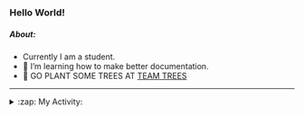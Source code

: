 ### Hello World!

##### About:
- Currently I am a student.
- 🌱 I’m learning how to make better documentation.
- 🌱 GO PLANT SOME TREES AT [TEAM TREES](https://teamtrees.org/)

---
<details>
  <summary>:zap: My Activity:</summary>
  
<!--START_SECTION:waka-->
![Code Time](http://img.shields.io/badge/Code%20Time-988%20hrs%2054%20mins-blue)

**I'm a Night 🦉** 

```text
🌞 Morning    89 commits     ███░░░░░░░░░░░░░░░░░░░░░░   12.62% 
🌆 Daytime    150 commits    █████░░░░░░░░░░░░░░░░░░░░   21.28% 
🌃 Evening    217 commits    ███████░░░░░░░░░░░░░░░░░░   30.78% 
🌙 Night      249 commits    ████████░░░░░░░░░░░░░░░░░   35.32%

```
📅 **I'm Most Productive on Tuesday** 

```text
Monday       93 commits     ███░░░░░░░░░░░░░░░░░░░░░░   13.19% 
Tuesday      162 commits    █████░░░░░░░░░░░░░░░░░░░░   22.98% 
Wednesday    77 commits     ██░░░░░░░░░░░░░░░░░░░░░░░   10.92% 
Thursday     97 commits     ███░░░░░░░░░░░░░░░░░░░░░░   13.76% 
Friday       99 commits     ███░░░░░░░░░░░░░░░░░░░░░░   14.04% 
Saturday     73 commits     ██░░░░░░░░░░░░░░░░░░░░░░░   10.35% 
Sunday       104 commits    ███░░░░░░░░░░░░░░░░░░░░░░   14.75%

```


📊 **This Week I Spent My Time On** 

```text
🔥 Editors: 
VS Code                  1 hr 39 mins        █████████████████████████   100.0%

🐱‍💻 Projects: 
PraiseDemo               1 hr 31 mins        ███████████████████████░░   91.9% 
advent-of-code-2022      6 mins              █░░░░░░░░░░░░░░░░░░░░░░░░   6.38% 
CSF                      1 min               ░░░░░░░░░░░░░░░░░░░░░░░░░   1.72%

```


 Last Updated on 27/12/2022 14:04:04 UTC
<!--END_SECTION:waka-->
</details>
